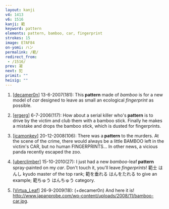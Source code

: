 ```yaml
---
layout: kanji
v4: 1413
v6: 1516
kanji: 範
keyword: pattern
elements: pattern, bamboo, car, fingerprint
strokes: 15
image: E7AF84
on-yomi: ハン
permalink: /範/
redirect_from:
 - /1516/
prev: 凝
next: 犯
primit: ""
heisig: ""
---
```


1) [<a href="http://kanji.koohii.com/profile/decamer0n">decamer0n</a>] 13-6-2007(181): This<strong> pattern</strong> made of <em>bamboo</em> is for a new model of <em>car</em> designed to leave as small an ecological <em>fingerprint</em> as possible.

2) [<a href="http://kanji.koohii.com/profile/ergerg">ergerg</a>] 6-7-2006(117): How about a serial killer who&#039;s<strong> pattern</strong> is to drive by the victim and club them with a bamboo stick. Finally he makes a mistake and drops the bamboo stick, which is dusted for fingerprints.

3) [<a href="http://kanji.koohii.com/profile/icamonkey">icamonkey</a>] 20-12-2008(106): There was a<strong> pattern</strong> to the murders. At the scene of the crime, there would always be a little BAMBOO left in the victim&#039;s CAR, but no human FINGERPRINTS... In other news, a vicious panda recently escaped the zoo.

4) [<a href="http://kanji.koohii.com/profile/uberclimber">uberclimber</a>] 15-10-2010(27): I just had a new <em>bamboo</em>-leaf<strong> pattern</strong> spray-painted on my <em>car</em>. Don&#039;t touch it, you&#039;ll leave <em>fingerprints</em>! 範士 はんし kyudo master of the top rank; 範を垂れる はんをたれる to give an example; 範ちゅう はんちゅう category.

5) [<a href="http://kanji.koohii.com/profile/Virtua_Leaf">Virtua_Leaf</a>] 26-9-2009(18): (+decamer0n) And here it is! <a href="http://www.japanprobe.com/wp-content/uploads/2008/11/bamboo-car.jpg">http://www.japanprobe.com/wp-content/uploads/2008/11/bamboo-car.jpg</a>.

